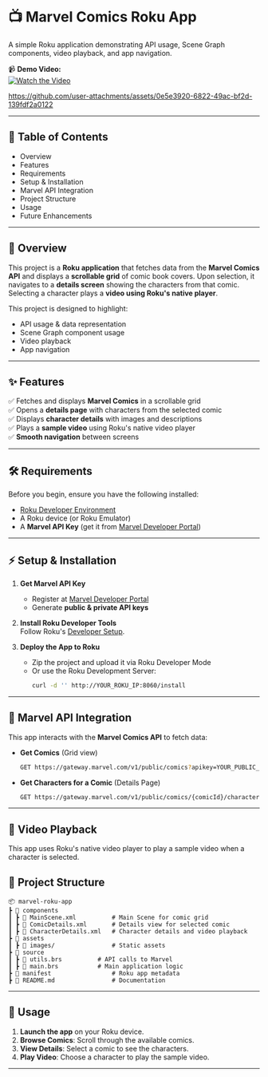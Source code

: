 # 📺 **Marvel Comics Roku App**
A simple Roku application demonstrating API usage, Scene Graph components, video playback, and app navigation.
 
📹 **Demo Video:**  
[![Watch the Video](https://img.youtube.com/vi/YOUR_VIDEO_ID/0.jpg)](https://jmp.sh/s/eGnt8wiKwDdOSTlf9rLR)

https://github.com/user-attachments/assets/0e5e3920-6822-49ac-bf2d-139fdf2a0122
 
---
 
## 📝 **Table of Contents**
- Overview
- Features
- Requirements
- Setup & Installation
- Marvel API Integration
- Project Structure
- Usage
- Future Enhancements
 
---
 
## 📖 **Overview**
This project is a **Roku application** that fetches data from the **Marvel Comics API** and displays a **scrollable grid** of comic book covers. Upon selection, it navigates to a **details screen** showing the characters from that comic. Selecting a character plays a **video using Roku's native player**.
 
This project is designed to highlight:
- API usage & data representation
- Scene Graph component usage
- Video playback
- App navigation
 
---
 
## ✨ **Features**
✅ Fetches and displays **Marvel Comics** in a scrollable grid  
✅ Opens a **details page** with characters from the selected comic  
✅ Displays **character details** with images and descriptions  
✅ Plays a **sample video** using Roku's native video player  
✅ **Smooth navigation** between screens  
 
---
 
## 🛠 **Requirements**
Before you begin, ensure you have the following installed:
 
- [Roku Developer Environment](https://developer.roku.com/docs/developer-program/getting-started/setup.md)
- A Roku device (or Roku Emulator)
- A **Marvel API Key** (get it from [Marvel Developer Portal](https://developer.marvel.com/))
 
---
 
## ⚡ **Setup & Installation**
 
1. **Get Marvel API Key**  
   - Register at [Marvel Developer Portal](https://developer.marvel.com/)
   - Generate **public & private API keys**
 
2. **Install Roku Developer Tools**  
   Follow Roku's [Developer Setup](https://developer.roku.com/docs/developer-program/getting-started/setup.md).
 
3. **Deploy the App to Roku**
   - Zip the project and upload it via Roku Developer Mode  
   - Or use the Roku Development Server:
     ```sh
     curl -d '' http://YOUR_ROKU_IP:8060/install
     ```
 
---
 
## 🔗 **Marvel API Integration**
This app interacts with the **Marvel Comics API** to fetch data:
 
- **Get Comics** (Grid view)
  ```sh
  GET https://gateway.marvel.com/v1/public/comics?apikey=YOUR_PUBLIC_KEY
  ```
 
- **Get Characters for a Comic** (Details Page)
  ```sh
  GET https://gateway.marvel.com/v1/public/comics/{comicId}/characters?apikey=YOUR_PUBLIC_KEY
  ```
 
---
 
## 🎥 **Video Playback**
This app uses Roku's native video player to play a sample video when a character is selected.


## 📂 **Project Structure**
```
📦 marvel-roku-app
┣ 📂 components
┃ ┣ 📜 MainScene.xml          # Main Scene for comic grid
┃ ┣ 📜 ComicDetails.xml       # Details view for selected comic
┃ ┣ 📜 CharacterDetails.xml   # Character details and video playback
┣ 📂 assets
┃ ┣ 📜 images/                # Static assets
┣ 📂 source
┃ ┣ 📜 utils.brs          # API calls to Marvel
┃ ┣ 📜 main.brs           # Main application logic
┣ 📜 manifest                 # Roku app metadata
┣ 📜 README.md                # Documentation
```
 
---
 
## 🚀 **Usage**
1. **Launch the app** on your Roku device.  
2. **Browse Comics**: Scroll through the available comics.  
3. **View Details**: Select a comic to see the characters.  
4. **Play Video**: Choose a character to play the sample video.  
 
---
